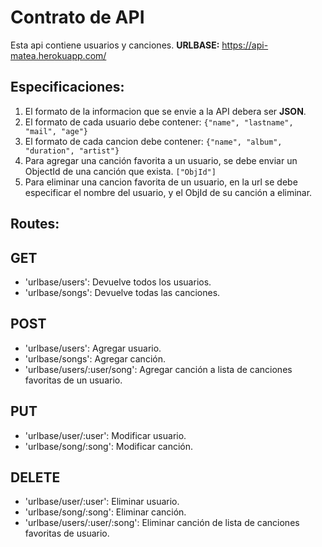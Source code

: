 # Contrato de API

Esta api contiene usuarios y canciones.
**URLBASE:** https://api-matea.herokuapp.com/

## Especificaciones:
1.  El formato de la informacion que se envie a la API debera ser **JSON**.
2.  El formato de cada usuario debe contener: <code>{"name", "lastname", "mail", "age"}</code>
3.  El formato de cada cancion debe contener: <code>{"name", "album", "duration", "artist"}</code>
4.  Para agregar una canción favorita a un usuario, se debe enviar un ObjectId de una canción que exista. <code>["ObjId"]</code>
5.  Para eliminar una cancion favorita de un usuario, en la url se debe especificar el nombre del usuario, y el ObjId de su canción a eliminar.

## Routes:

## GET 
-  'urlbase/users': Devuelve todos los usuarios.
-  'urlbase/songs': Devuelve todas las canciones.
 
## POST 
- 'urlbase/users': Agregar usuario.
- 'urlbase/songs': Agregar canción.
- 'urlbase/users/:user/song': Agregar canción a lista de canciones favoritas de un usuario.

## PUT 
-  'urlbase/user/:user': Modificar usuario.
-  'urlbase/song/:song': Modificar canción.

## DELETE 
-  'urlbase/user/:user': Eliminar usuario.
-  'urlbase/song/:song': Eliminar canción.
-  'urlbase/users/:user/:song': Eliminar canción de lista de canciones favoritas de usuario.
